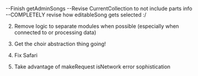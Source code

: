 --Finish getAdminSongs
--Revise CurrentCollection to not include parts info
--COMPLETELY revise how editableSong gets selected :/



2. Remove logic to separate modules when possible (especially when connected to or processing data)

3. Get the choir abstraction thing going!

4. Fix Safari

5. Take advantage of makeRequest isNetwork error sophistication



